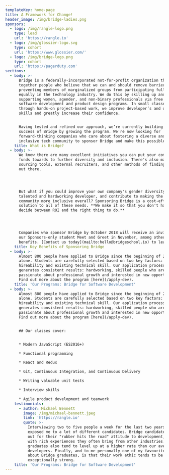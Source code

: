 ```yaml
---
templateKey: home-page
title: A Framework for Change!
header_image: /img/bridge-ladies.png
sponsors:
  - logo: /img/rangle-logo.png
    type: lead
    url: 'https://rangle.io'
  - logo: /img/glossier-logo.svg
    type: cohort
    url: 'https://www.glossier.com/'
  - logo: /img/bridge-logo.png
    type: cohort
    url: 'https://pagerduty.com'
sections:
  - body: >-
      Bridge is a federally-incorporated not-for-profit organization that brings
      together people who believe that we can and should remove barriers
      preventing members of marginalized groups from participating fully and
      equally in the technology industry. We do this by skilling up and
      supporting women, agender, and non-binary professionals via free 11 week
      software development and product design programs. In small classes, and
      through hands-on project-based work, we improve developer’s and designer’s
      skills and greatly increase their confidence.


      Having tested and refined our approach, we’re currently building on the
      success of Bridge by growing the program. We're now looking for
      forward-thinking companies who care about fostering a diverse and
      inclusive tech community to sponsor Bridge and make this possible.
    title: What is Bridge?
  - body: >-
      We know there are many excellent initiatives you can put your company's
      funds towards to further diversity and inclusion. There's also many online
      sourcing tools, external recruiters, and other methods of finding talent
      out there.




      But what if you could improve your own company's gender diversity, hire a
      talented and hardworking developer, and contribute to making the tech
      community more inclusive overall? Sponsoring Bridge is a cost-effective
      solution to all of these needs. **We make it so that you don't have to
      decide between ROI and the right thing to do.**




      Companies who sponsor Bridge by October 2018 will receive an invitation to
      our Sponsors-only student Meet and Greet in November, among other
      benefits. [Contact us today](mailto:hello@bridgeschool.io) to learn more.
    title: Key Benefits of Sponsoring Bridge
  - body: >-
      Almost 800 people have applied to Bridge since the beginning of 2017
      alone. Students are carefully selected based on two key factors:
      hireability and existing technical skill. Our application process
      generates consistent results: hardworking, skilled people who are
      passionate about professional growth and interested in new opportunities.
      Find out more about the program [here](/apply-dev).
    title: 'Our Programs: Bridge for Software Development'
  - body: >-
      Almost 800 people have applied to Bridge since the beginning of 2017
      alone. Students are carefully selected based on two key factors:
      hireability and existing technical skill. Our application process
      generates consistent results: hardworking, skilled people who are
      passionate about professional growth and interested in new opportunities.
      Find out more about the program [here](/apply-dev).


      ## Our classes cover:


      * Modern JavaScript (ES2016+)

      * Functional programming

      * React and Redux

      * Git, Continuous Integration, and Continuous Delivery

      * Writing valuable unit tests

      * Interview skills

      * Agile product development and teamwork
    testimonials:
      - author: Michael Bennett
        image: /img/michael-bennett.jpeg
        link: 'https://rangle.io'
        quote: >-
          Interviewing two to five people a week for the last two years has
          exposed me to a lot of different candidates. Bridge candidates stand
          out for their "rubber hits the road" attitude to development, along
          with rich experiences they often bring from other industries. Bridge
          graduates also tend to level up at a higher rate than our average
          developers. Finally, and to me personally one of my favourite things
          about Bridge graduates, is that their work ethic tends to be
          exceptionally strong.
    title: 'Our Programs: Bridge for Software Development'
---
```


